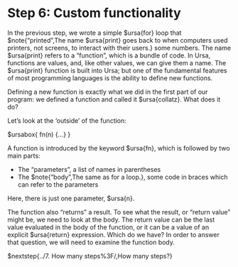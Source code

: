 # Step 6: Custom functionality

In the previous step, we wrote a simple $ursa{for} loop that $note{“printed”,The name $ursa{print} goes back to when computers used printers\, not screens\, to interact with their users.} some numbers. The name $ursa{print} refers to a “function”, which is a bundle of code. In Ursa, functions are values, and, like other values, we can give them a name. The $ursa{print} function is built into Ursa; but one of the fundamental features of most programming languages is the ability to define new functions.

Defining a new function is exactly what we did in the first part of our program: we defined a function and called it $ursa{collatz}. What does it do?

Let’s look at the ‘outside’ of the function:

$ursabox{
fn(n) {…}
}

A function is introduced by the keyword $ursa{fn}, which is followed by two main parts:

* The “parameters”, a list of names in parentheses
* The $note{“body”,The same as for a loop.}, some code in braces which can refer to the parameters

Here, there is just one parameter, $ursa{n}.

The function also “returns” a result. To see what the result, or “return value” might be, we need to look at the body. The return value can be the last value evaluated in the body of the function, or it can be a value of an explicit $ursa{return} expression. Which do we have? In order to answer that question, we will need to examine the function body.

$nextstep{../7. How many steps%3F/,How many steps?}